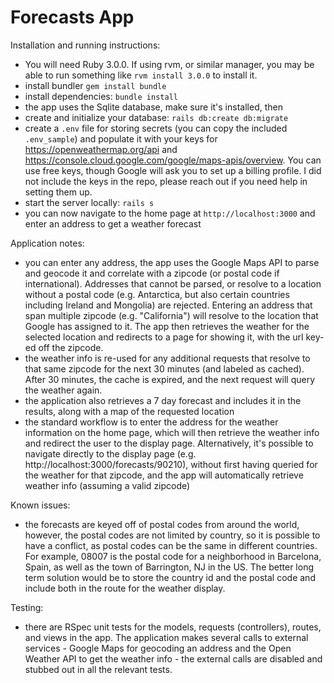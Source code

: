 # Forecasts App

Installation and running instructions:
 - You will need Ruby 3.0.0. If using rvm, or similar manager, you may be able to run something like `rvm install 3.0.0` to install it.
 - install bundler `gem install bundle`
 - install dependencies: `bundle install`
 - the app uses the Sqlite database, make sure it's installed, then 
 - create and initialize your database: `rails db:create db:migrate`
 - create a `.env` file for storing secrets (you can copy the included `.env_sample`) and populate it with your keys for https://openweathermap.org/api and https://console.cloud.google.com/google/maps-apis/overview. You can use free keys, though Google will ask you to set up a billing profile. I did not include the keys in the repo, please reach out if you need help in setting them up.
 - start the server locally: `rails s`
 - you can now navigate to the home page at `http://localhost:3000` and enter an address to get a weather forecast

Application notes:
 - you can enter any address, the app uses the Google Maps API to parse and geocode it and correlate with a zipcode (or postal code if international). Addresses that cannot be parsed, or resolve to a location without a postal code (e.g. Antarctica, but also certain countries including Ireland and Mongolia) are rejected. Entering an address that span multiple zipcode (e.g. "California") will resolve to the location that Google has assigned to it. The app then retrieves the weather for the selected location and redirects to a page for showing it, with the url key-ed off the zipcode.
 - the weather info is re-used for any additional requests that resolve to that same zipcode for the next 30 minutes (and labeled as cached). After 30 minutes, the cache is expired, and the next request will query the weather again.
 - the application also retrieves a 7 day forecast and includes it in the results, along with a map of the requested location
 - the standard workflow is to enter the address for the weather information on the home page, which will then retrieve the weather info and redirect the user to the display page. Alternatively, it's possible to navigate directly to the display page (e.g. http://localhost:3000/forecasts/90210), without first having queried for the weather for that zipcode, and the app will automatically retrieve weather info (assuming a valid zipcode)

Known issues:
 - the forecasts are keyed off of postal codes from around the world, however, the postal codes are not limited by country, so it is possible to have a conflict, as postal codes can be the same in different countries. For example, 08007 is the postal code for a neighborhood in Barcelona, Spain, as well as the town of Barrington, NJ in the US. The better long term solution would be to store the country id and the postal code and include both in the route for the weather display. 

Testing:
 - there are RSpec unit tests for the models, requests (controllers), routes, and views in the app. The application makes several calls to external services - Google Maps for geocoding an address and the Open Weather API to get the weather info - the external calls are disabled and stubbed out in all the relevant tests. 